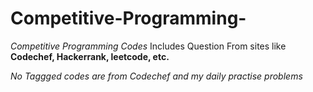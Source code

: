 # Competitive-Programming-

*Competitive Programming Codes*
Includes Question From sites like **Codechef, Hackerrank, leetcode, etc.**

*No Taggged codes are from Codechef and my daily practise problems*
